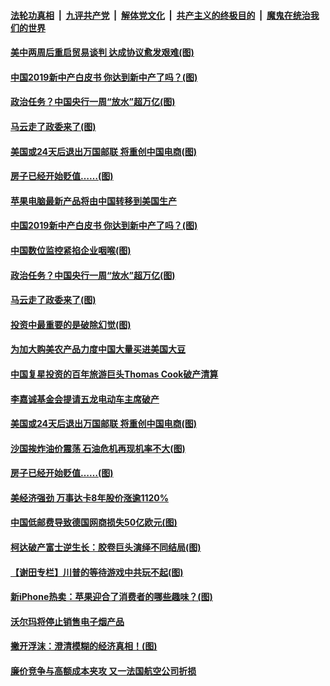 ####  [法轮功真相](../../../../basic/blob/master/README.md?t=09241252) &nbsp;|&nbsp; [九评共产党](../../../../9ping.md/blob/master/README.md?t=09241252) &nbsp;|&nbsp; [解体党文化](../../../../jtdwh.md/blob/master/README.md?t=09241252)  &nbsp;|&nbsp; [共产主义的终极目的](../../../../gczydzjmd.md/blob/master/README.md?t=09241252) &nbsp;|&nbsp; [魔鬼在统治我们的世界](../../../../mgztzwmdsj.md/blob/master/README.md?t=09241252) 

#### [美中两周后重启贸易谈判 达成协议愈发艰难(图)](../pages/p5/908365.md?t=09241252) 

#### [中国2019新中产白皮书 你达到新中产了吗？(图)](../pages/p5/908288.md?t=09241252) 

#### [政治任务？中国央行一周“放水”超万亿(图)](../pages/p5/908286.md?t=09241252) 

#### [马云走了政委来了(图)](../pages/p5/908306.md?t=09241252) 

#### [美国或24天后退出万国邮联 将重创中国电商(图)](../pages/p5/908242.md?t=09241252) 

#### [房子已经开始贬值……(图)](../pages/p5/908164.md?t=09241252) 

#### [苹果电脑最新产品将由中国转移到美国生产](../pages/p5/908362.md?t=09241252) 

#### [中国2019新中产白皮书 你达到新中产了吗？(图)](../pages/p5/908288.md?t=09241252) 

#### [中国数位监控紧掐企业咽喉(图)](../pages/p5/908309.md?t=09241252) 

#### [政治任务？中国央行一周“放水”超万亿(图)](../pages/p5/908286.md?t=09241252) 

#### [马云走了政委来了(图)](../pages/p5/908306.md?t=09241252) 

#### [投资中最重要的是破除幻觉(图)](../pages/p5/908289.md?t=09241252) 

#### [为加大购美农产品力度中国大量买进美国大豆](../pages/p5/908298.md?t=09241252) 

#### [中国复星投资的百年旅游巨头Thomas Cook破产清算](../pages/p5/908254.md?t=09241252) 

#### [李嘉诚基金会提请五龙电动车主席破产](../pages/p5/908252.md?t=09241252) 

#### [美国或24天后退出万国邮联 将重创中国电商(图)](../pages/p5/908242.md?t=09241252) 

#### [沙国挨炸油价震荡 石油危机再现机率不大(图)](../pages/p5/908210.md?t=09241252) 

#### [房子已经开始贬值……(图)](../pages/p5/908164.md?t=09241252) 

#### [美经济强劲 万事达卡8年股价涨逾1120%](../pages/p5/908208.md?t=09241252) 

#### [中国低邮费导致德国网商损失50亿欧元(图)](../pages/p5/908206.md?t=09241252) 

#### [柯达破产富士逆生长：胶卷巨头演绎不同结局(图)](../pages/p5/908177.md?t=09241252) 

#### [【谢田专栏】川普的等待游戏中共玩不起(图)](../pages/p5/908172.md?t=09241252) 

#### [新iPhone热卖：苹果迎合了消费者的哪些趣味？(图)](../pages/p5/908180.md?t=09241252) 

#### [沃尔玛将停止销售电子烟产品](../pages/p5/908182.md?t=09241252) 

#### [撇开浮沫：澄清模糊的经济真相！(图)](../pages/p5/908188.md?t=09241252) 

#### [廉价竞争与高额成本夹攻 又一法国航空公司折损](../pages/p5/908160.md?t=09241252) 

